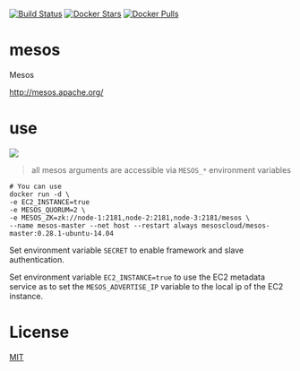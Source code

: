 [![Build Status](https://travis-ci.org/katallaxie/mesos-master.svg?branch=master)](https://travis-ci.org/katallaxie/mesos-master) [![Docker Stars](https://img.shields.io/docker/stars/pixelmilk/mesos-master.svg)](https://hub.docker.com/r/pixelmilk/mesos-master/) [![Docker Pulls](https://img.shields.io/docker/pulls/pixelmilk/mesos-master.svg)](https://hub.docker.com/r/pixelmilk/mesos/)

# mesos

Mesos

http://mesos.apache.org/

# use

[![](https://badge.imagelayers.io/katallaxie/mesos-master:1.3.0-2.0.3.svg)](https://imagelayers.io/?images=katallaxie/1.3.0-2.0.3)

> all mesos arguments are accessible via `MESOS_*` environment variables 

```
# You can use 
docker run -d \
-e EC2_INSTANCE=true
-e MESOS_QUORUM=2 \
-e MESOS_ZK=zk://node-1:2181,node-2:2181,node-3:2181/mesos \
--name mesos-master --net host --restart always mesoscloud/mesos-master:0.28.1-ubuntu-14.04
```

Set environment variable `SECRET` to enable framework and slave authentication.

Set environment variable `EC2_INSTANCE=true` to use the EC2 metadata service as to set the `MESOS_ADVERTISE_IP` variable to the local ip of the EC2 instance.

# License
[MIT](/LICENSE)